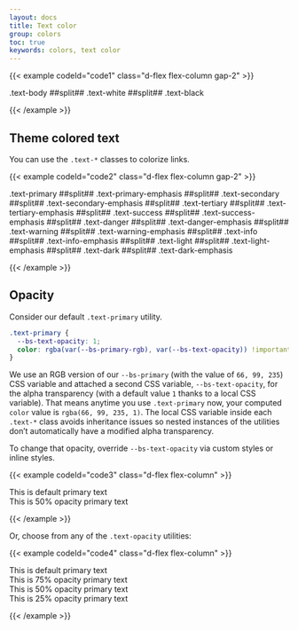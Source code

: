 ```yaml
---
layout: docs
title: Text color
group: colors
toc: true
keywords: colors, text color
---
```


{{< example codeId="code1" class="d-flex flex-column gap-2" >}}

<label class="text-body">.text-body</label>
##split##
<label class="text-white bg-black">.text-white</label>
##split##
<label class="text-black bg-white">.text-black</label>

{{< /example >}}

## Theme colored text
You can use the ```.text-*``` classes to colorize links.

{{< example codeId="code2" class="d-flex flex-column gap-2" >}}

<label class="text-primary">.text-primary</label>
##split##
<label class="text-primary-emphasis">.text-primary-emphasis</label>
##split##
<label class="text-secondary">.text-secondary</label>
##split##
<label class="text-secondary-emphasis">.text-secondary-emphasis</label>
##split##
<label class="text-tertiary">.text-tertiary</label>
##split##
<label class="text-tertiary-emphasis">.text-tertiary-emphasis</label>
##split##
<label class="text-success">.text-success</label>
##split##
<label class="text-success-emphasis">.text-success-emphasis</label>
##split##
<label class="text-danger">.text-danger</label>
##split##
<label class="text-danger-emphasis">.text-danger-emphasis</label>
##split##
<label class="text-warning">.text-warning</label>
##split##
<label class="text-warning-emphasis">.text-warning-emphasis</label>
##split##
<label class="text-info">.text-info</label>
##split##
<label class="text-info-emphasis">.text-info-emphasis</label>
##split##
<label class="text-light">.text-light</label>
##split##
<label class="text-light-emphasis">.text-light-emphasis</label>
##split##
<label class="text-dark">.text-dark</label>
##split##
<label class="text-dark-emphasis">.text-dark-emphasis</label>

{{< /example >}}

## Opacity
Consider our default ```.text-primary``` utility.

```css
.text-primary {
  --bs-text-opacity: 1;
  color: rgba(var(--bs-primary-rgb), var(--bs-text-opacity)) !important;
}
```

We use an RGB version of our ```--bs-primary``` (with the value of ```66, 99, 235```) CSS variable 
and attached a second CSS variable, ```--bs-text-opacity```, for the alpha transparency 
(with a default value ```1``` thanks to a local CSS variable). That means anytime you use 
```.text-primary``` now, your computed ```color``` value is ```rgba(66, 99, 235, 1)```. 
The local CSS variable inside each ```.text-*``` class avoids inheritance issues so nested 
instances of the utilities don’t automatically have a modified alpha transparency.

To change that opacity, override ```--bs-text-opacity``` via custom styles or inline styles.

{{< example codeId="code3" class="d-flex flex-column" >}}

<div class="text-primary">This is default primary text</div>
<div class="text-primary" style="--bs-text-opacity: .5;">This is 50% opacity primary text</div>

{{< /example >}}

Or, choose from any of the ```.text-opacity``` utilities:

{{< example codeId="code4" class="d-flex flex-column" >}}

<div class="text-primary">This is default primary text</div>
<div class="text-primary text-opacity-75">This is 75% opacity primary text</div>
<div class="text-primary text-opacity-50">This is 50% opacity primary text</div>
<div class="text-primary text-opacity-25">This is 25% opacity primary text</div>

{{< /example >}}

